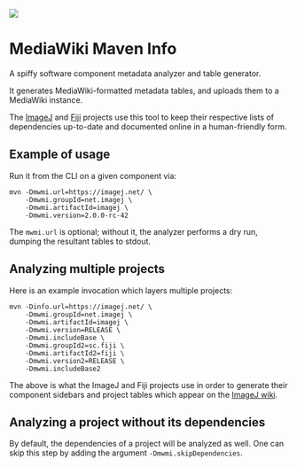 [![](https://github.com/scijava/mediawiki-maven-info/actions/workflows/build-main.yml/badge.svg)](https://github.com/scijava/mediawiki-maven-info/actions/workflows/build-main.yml)

# MediaWiki Maven Info #

A spiffy software component metadata analyzer and table generator.

It generates MediaWiki-formatted metadata tables, and uploads them to a
MediaWiki instance.

The [ImageJ](https://imagej.net/) and [Fiji](https://fiji.sc/) projects use
this tool to keep their respective lists of dependencies up-to-date and
documented online in a human-friendly form.

## Example of usage ##

Run it from the CLI on a given component via:

    mvn -Dmwmi.url=https://imagej.net/ \
        -Dmwmi.groupId=net.imagej \
        -Dmwmi.artifactId=imagej \
        -Dmwmi.version=2.0.0-rc-42

The `mwmi.url` is optional; without it, the analyzer performs a dry run,
dumping the resultant tables to stdout.

## Analyzing multiple projects ##

Here is an example invocation which layers multiple projects:

    mvn -Dinfo.url=https://imagej.net/ \
        -Dmwmi.groupId=net.imagej \
        -Dmwmi.artifactId=imagej \
        -Dmwmi.version=RELEASE \
        -Dmwmi.includeBase \
        -Dmwmi.groupId2=sc.fiji \
        -Dmwmi.artifactId2=fiji \
        -Dmwmi.version2=RELEASE \
        -Dmwmi.includeBase2

The above is what the ImageJ and Fiji projects use in order
to generate their component sidebars and project tables
which appear on the [ImageJ wiki](https://imagej.net/).

## Analyzing a project without its dependencies
By default, the dependencies of a project will be analyzed as well. One can skip this step by adding the argument `-Dmwmi.skipDependencies`. 